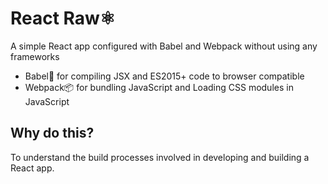 # React Raw⚛️
A simple React app configured with Babel and Webpack without using any frameworks
<ul>
	<li>Babel👊 for compiling JSX and ES2015+ code to browser compatible
	<li>Webpack📦 for bundling JavaScript and Loading CSS modules in JavaScript
</ul>

## Why do this?
To understand the build processes involved in developing and building a React app.
